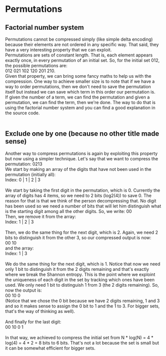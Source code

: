 # Permutations

## Factorial number system
Permutations cannot be compressed simply (like simple delta encoding) because their elements are not ordered in any specific
way. That said, they have a very interesting property that we can exploit. <br/>
Permutations are sets of constant length. That is, each element appears exactly once, in every permutation of an initial set.
So, for the initial set 012, the possible permutations are: <br/>
012 021 102 120 201 210. <br/>
Given that property, we can bring some fancy maths to help us with the compression. One way to achieve smaller size
is to note that if we have a way to order permutations, then we don't need to save the permutation itself but instead we can
save which term in this order our permutation is. <br/>
If given the number of a term, we can find the permutation and given a permutation, we can find the term, then we're done.
The way to do that is using the factorial number system and you can find a good explanation in the source code. <br/>
<br/>
## Exclude one by one (because no other title made sense)
Another way to compress permutations is again by exploiting this property but now using a simpler technique.
Let's say that we want to compress the permutation: 0213 <br/>
We start by making an array of the digits that have not been used in the permutation (initially all): <br/>
Index: 0 | 1 | 2 | 3 <br/>
<br/>
We start by taking the first digit in the permutation, which is 0. Currently the array of digits has 4 items, so
we need to 2 bits (log2(4)) to save 0. The reason for that is that we think of the person decompressing that. No digit has
been used so we need a number of bits that will let him distinguish what is the starting digit among all the other digits.
So, we write:
00 <br/>
Then, we remove it from the array: <br/>
Index:  1 | 2 | 3 <br/>
<br/>
Then, we do the same thing for the next digit, which is 2. Again, we need 2 bits to distinguish it from the other 3, so
our compressed output is now: <br/>
00 10 <br/>
and the array: <br/>
Index:  1 | 3 <br/>
<br/>
We do the same thing for the next digit, which is 1. Notice that now we need only 1 bit to distinguish it from the 2 digits
remaining and that's exactly where we break the Shannon entropy. This is the point where we exploint the uniqueness
of each digit in the set by tracking which ones have been used. We only need 1 bit to distinguish 1 from 3
(the 2 digits remaining). So, now the output is: <br/>
00 10 0 <br/>
(Notice that we chose the 0 bit because we have 2 digits remaining, 1 and 3 and so it makes sense to assign the 0 bit to 1
and the 1 to 3. For bigger sets, that's the way of thinking as well). <br/>
<br/>
And finally for the last digit: <br/>
00 10 0 1 <br/>
<br/>
In that way, we achieved to compress the initial set from N * log(N) = 4 * log(4) = 4 * 2 = 8 bits to 6 bits. That's not a lot
because the set is small but it can be somewhat efficient for bigger sets.
